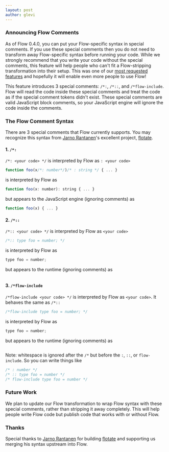```yaml
---
layout: post
author: glevi
---
```


### Announcing Flow Comments

As of Flow 0.4.0, you can put your Flow-specific syntax in special comments. If you use these special comments then you do not need to transform away Flow-specific syntax before running your code. While we strongly recommend that you write your code without the special comments, this feature will help people who can't fit a Flow-stripping transformation into their setup. This was one of our [most requested features](https://github.com/facebook/flow/issues/3) and hopefully it will enable even more people to use Flow!

This feature introduces 3 special comments: `/*:`, `/*::`, and `/*flow-include`. Flow will read the code inside these special comments and treat the code as if the special comment tokens didn't exist. These special comments are valid JavaScript block comments, so your JavaScript engine will ignore the code inside the comments.

<!--truncate-->

### The Flow Comment Syntax

There are 3 special comments that Flow currently supports. You may recognize this syntax from [Jarno Rantanen](https://github.com/jareware)'s excellent project, [flotate](https://github.com/jareware/flotate).

#### 1. `/*:`

`/*: <your code> */` is interpreted by Flow as `: <your code>`

```JavaScript
function foo(x/*: number*/)/* : string */ { ... } 
```

is interpreted by Flow as 

```JavaScript
function foo(x: number): string { ... }
```

but appears to the JavaScript engine (ignoring comments) as

```JavaScript
function foo(x) { ... }
```

#### 2. `/*::`

`/*:: <your code> */` is interpreted by Flow as `<your code>`

```JavaScript
/*:: type foo = number; */
```

is interpreted by Flow as

```JavaScript
type foo = number;
```

but appears to the runtime (ignoring comments) as

```JavaScript

```

#### 3. `/*flow-include`

`/*flow-include <your code> */` is interpreted by Flow as `<your code>`. It behaves the same as `/*::`

```JavaScript
/*flow-include type foo = number; */
```

is interpreted by Flow as

```JavaScript
type foo = number;
```

but appears to the runtime (ignoring comments) as

```JavaScript

```

Note: whitespace is ignored after the `/*` but before the `:`, `::`, or `flow-include`. So you can write things like 

```JavaScript
/* : number */
/* :: type foo = number */
/* flow-include type foo = number */
```

### Future Work

We plan to update our Flow transformation to wrap Flow syntax with these special comments, rather than stripping it away completely. This will help people write Flow code but publish code that works with or without Flow.

### Thanks

Special thanks to [Jarno Rantanen](https://github.com/jareware) for building [flotate](https://github.com/jareware/flotate) and supporting us merging his syntax upstream into Flow.
